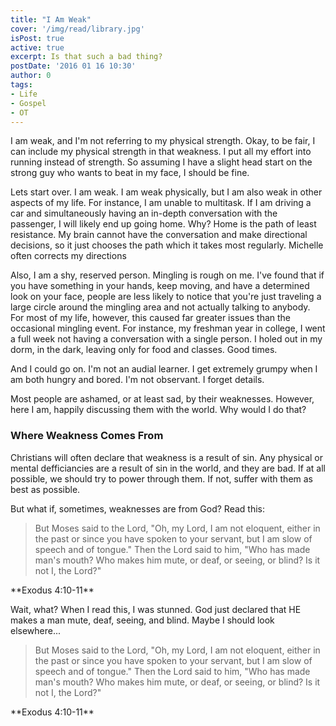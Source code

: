 ```yaml
---
title: "I Am Weak"
cover: '/img/read/library.jpg'
isPost: true
active: true
excerpt: Is that such a bad thing?
postDate: '2016 01 16 10:30'
author: 0
tags:
- Life
- Gospel
- OT
---
```


<p>
    I am weak, and I'm not referring to my physical strength. Okay, to be fair, I can include my physical strength in that weakness.
    I put all my effort into running instead of strength. So assuming I have a slight head start on the strong guy who wants to beat
    in my face, I should be fine.
</p>
<p>
    Lets start over. I am weak. I am weak physically, but I am also weak in other aspects of my life. For instance, I am unable to multitask. If
    I am driving a car and simultaneously having an in-depth conversation with the passenger, I will likely end up going home. Why? Home is the
    path of least resistance. My brain cannot have the conversation and make directional decisions, so it just chooses the path which it takes most regularly.
    Michelle often corrects my directions
</p>
<p>
    Also, I am a shy, reserved person. Mingling is rough on me. I've found that if you have something in your hands, keep moving, and have a determined look on your face, people
    are less likely to notice that you're just traveling a large circle around the mingling area and not actually talking to anybody. For most of my life, however,
    this caused far greater issues than the occasional mingling event. For instance, my freshman year in college, I went a full week not having a conversation
    with a single person. I holed out in my dorm, in the dark, leaving only for food and classes.  Good times.
</p>
<p>
    And I could go on. I'm not an audial learner. I get extremely grumpy when I am both hungry and bored. I'm not observant. I forget details.
</p>
<p>
    Most people are ashamed, or at least sad, by their weaknesses. However, here I am, happily discussing them with the world. Why would I do that?
</p>
<h3>Where Weakness Comes From</h3>
<p>
    Christians will often declare that weakness is a result of sin. Any physical or mental defficiancies are a result of sin in the world, and they are bad.
    If at all possible, we should try to power through them. If not, suffer with them as best as possible.
</p>
<p>
    But what if, sometimes, weaknesses are from God? Read this:
</p>
<blockquote>
    <p>
        But Moses said to the Lord, "Oh, my Lord, I am not eloquent, either in the past or since you have spoken to your servant, 
        but I am slow of speech and of tongue." Then the Lord said to him, "Who has made man's mouth? Who makes him mute, or deaf, or seeing, or blind? Is it not I, the Lord?"
    </p>
</blockquote>
<p>
    **Exodus 4:10-11**
</p>
<p>
    Wait, what? When I read this, I was stunned. God just declared that HE makes a man mute, deaf, seeing, and blind. Maybe I should look elsewhere...
</p>
<blockquote>
    <p>
        But Moses said to the Lord, "Oh, my Lord, I am not eloquent, either in the past or since you have spoken to your servant, 
        but I am slow of speech and of tongue." Then the Lord said to him, "Who has made man's mouth? Who makes him mute, or deaf, or seeing, or blind? Is it not I, the Lord?"
    </p>
</blockquote>
<p>
    **Exodus 4:10-11**
</p>